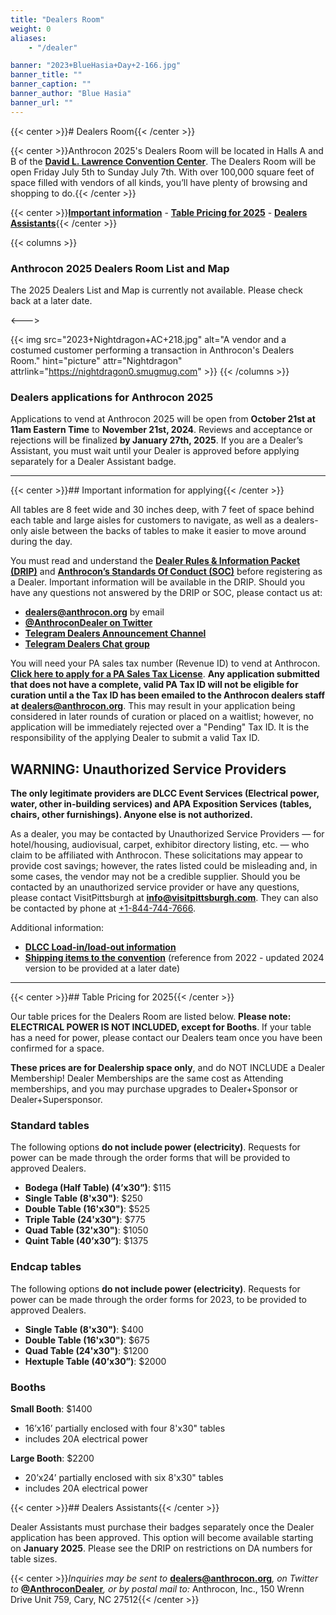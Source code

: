```yaml
---
title: "Dealers Room"
weight: 0
aliases:
    - "/dealer"

banner: "2023+BlueHasia+Day+2-166.jpg"
banner_title: ""
banner_caption: ""
banner_author: "Blue Hasia"
banner_url: ""
---
```


{{< center >}}# Dealers Room{{< /center >}}

{{< center >}}Anthrocon 2025's Dealers Room will be located in Halls A and B of the [**David L. Lawrence Convention Center**](http://www.pittsburghcc.com/). The Dealers Room will be open Friday July 5th to Sunday July 7th. With over 100,000 square feet of space filled with vendors of all kinds, you’ll have plenty of browsing and shopping to do.{{< /center >}}

{{< center >}}[**Important information**](#important-information-for-applying) - [**Table Pricing for 2025**](#table-pricing-for-2025) - [**Dealers Assistants**](#dealers-assistants){{< /center >}}

{{< columns >}}
### Anthrocon 2025 Dealers Room List and Map

The 2025 Dealers List and Map is currently not available. Please check back at a later date.

<--->

{{< img src="2023+Nightdragon+AC+218.jpg" alt="A vendor and a costumed customer performing a transaction in Anthrocon's Dealers Room." hint="picture" attr="Nightdragon" attrlink="https://nightdragon0.smugmug.com" >}}
{{< /columns >}}

### **Dealers applications for Anthrocon 2025**

Applications to vend at Anthrocon 2025 will be open from **October 21st at 11am Eastern Time** to **November 21st, 2024**. Reviews and acceptance or rejections will be finalized **by January 27th, 2025**. If you are a Dealer’s Assistant, you must wait until your Dealer is approved before applying separately for a Dealer Assistant badge.

***

{{< center >}}## Important information for applying{{< /center >}}

All tables are 8 feet wide and 30 inches deep, with 7 feet of space behind each table and large aisles for customers to navigate, as well as a dealers-only aisle between the backs of tables to make it easier to move around during the day.

You must read and understand the [**Dealer Rules & Information Packet (DRIP)**](/drip) and [**Anthrocon’s Standards Of Conduct (SOC)**](/standards-of-conduct) before registering as a Dealer. Important information will be available in the DRIP. Should you have any questions not answered by the DRIP or SOC, please contact us at:

- [**dealers@anthrocon.org**](mailto:dealers@anthrocon.org) by email
- [**@AnthroconDealer on Twitter**](https://twitter.com/anthrocondealer)
- [**Telegram Dealers Announcement Channel**](https://t.me/anthrocondealersannounce)
- [**Telegram Dealers Chat group**](https://t.me/+Ut8XsuB-6oBS4fVz)

You will need your PA sales tax number (Revenue ID) to vend at Anthrocon. [**Click here to apply for a PA Sales Tax License**](https://mypath.pa.gov/_/). **Any application submitted that does not have a complete, valid PA Tax ID will not be eligible for curation until a the Tax ID has been emailed to the Anthrocon dealers staff at** [**dealers@anthrocon.org**](mailto:dealers@anthrocon.org). This may result in your application being considered in later rounds of curation or placed on a waitlist; however, no application will be immediately rejected over a "Pending" Tax ID. It is the responsibility of the applying Dealer to submit a valid Tax ID.

## **WARNING: Unauthorized Service Providers**

**The only legitimate providers are DLCC Event Services (Electrical power, water, other in-building services) and APA Exposition Services (tables, chairs, other furnishings). Anyone else is not authorized.**

As a dealer, you may be contacted by Unauthorized Service Providers — for hotel/housing, audiovisual, carpet, exhibitor directory listing, etc. — who claim to be affiliated with Anthrocon. These solicitations may appear to provide cost savings; however, the rates listed could be misleading and, in some cases, the vendor may not be a credible supplier. Should you be contacted by an unauthorized service provider or have any questions, please contact VisitPittsburgh at [**info@visitpittsburgh.com**](mailto:info@visitpittsburgh.com). They can also be contacted by phone at [+1-844-744-7666](tel:+18447447666).

Additional information:

- [**DLCC Load-in/load-out information**](/dealers-loading-instructions)
- [**Shipping items to the convention**](/dlcc-shipping-guide) (reference from 2022 - updated 2024 version to be provided at a later date)

***

{{< center >}}## Table Pricing for 2025{{< /center >}}

Our table prices for the Dealers Room are listed below. **Please note: ELECTRICAL POWER IS NOT INCLUDED, except for Booths**. If your table has a need for power, please contact our Dealers team once you have been confirmed for a space.

**These prices are for Dealership space only**, and do NOT INCLUDE a Dealer Membership! Dealer Memberships are the same cost as Attending memberships, and you may purchase upgrades to Dealer+Sponsor or Dealer+Supersponsor.

### Standard tables

The following options **do not include power (electricity)**. Requests for power can be made through the order forms that will be provided to approved Dealers.

- **Bodega (Half Table) (4’x30”)**: $115
- **Single Table (8'x30")**: $250
- **Double Table (16'x30")**: $525
- **Triple Table (24'x30")**: $775
- **Quad Table (32'x30")**: $1050
- **Quint Table (40’x30”)**: $1375

### Endcap tables

The following options **do not include power (electricity)**. Requests for power can be made through the order forms for 2023, to be provided to approved Dealers.

- **Single Table (8'x30")**: $400
- **Double Table (16'x30")**: $675
- **Quad Table (24'x30")**: $1200
- **Hextuple Table (40’x30”)**: $2000

### Booths

**Small Booth**: $1400

- 16’x16’ partially enclosed with four 8'x30" tables
- includes 20A electrical power

**Large Booth**: $2200

- 20’x24’ partially enclosed with six 8'x30" tables
- includes 20A electrical power

{{< center >}}## Dealers Assistants{{< /center >}}

Dealer Assistants must purchase their badges separately once the Dealer application has been approved. This option will become available starting on **January 2025**. Please see the DRIP on restrictions on DA numbers for table sizes.

{{< center >}}*Inquiries may be sent to* [**dealers@anthrocon.org**](mailto:dealers@anthrocon.org)*, on Twitter to* [**@AnthroconDealer**](https://twitter.com/AnthroconDealer)*, or by postal mail to:* Anthrocon, Inc., 150 Wrenn Drive Unit 759, Cary, NC 27512{{< /center >}}
